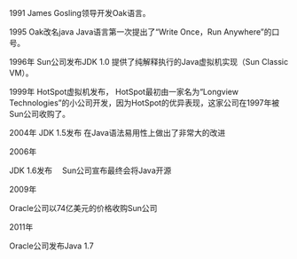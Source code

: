 


1991
  James Gosling领导开发Oak语言。
  
1995 
  Oak改名java
  Java语言第一次提出了“Write Once，Run Anywhere”的口号。
  
1996年
  Sun公司发布JDK 1.0
  提供了纯解释执行的Java虚拟机实现（Sun Classic VM）。  
  
1999年
  HotSpot虚拟机发布，
  HotSpot最初由一家名为“Longview Technologies”的小公司开发，因为HotSpot的优异表现，这家公司在1997年被Sun公司收购了。
  
2004年
  JDK 1.5发布
  在Java语法易用性上做出了非常大的改进
  
2006年

  JDK 1.6发布
　Sun公司宣布最终会将Java开源

2009年
  
  Oracle公司以74亿美元的价格收购Sun公司

2011年
  
  Oracle公司发布Java 1.7


